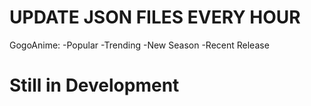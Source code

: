 # UPDATE JSON FILES EVERY HOUR
GogoAnime:
-Popular
-Trending
-New Season
-Recent Release


# Still in Development 
